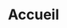 ---
title: "Accueil"
type: "homepage"

hero:
  title: "Conseil & Modélisation financière pour levées de fonds et M&A"
  subtitle: "Nous conseillons et outillons les dirigeants pour leurs opérations de financement et de croissance externe"
  cta_text: "Contactez-nous"
  cta_link: "#contact"

introduction:
  title: "Traduire votre excellence en opportunité financière"
  content: "Vous dirigez une entreprise établie.


Vous maîtrisez votre marché et votre métier.


Vos projets sont ambitieux, votre vision claire.


**Votre excellence métier n'est pas automatiquement perçue et valorisée par les investisseurs/décideurs.**


Ces interlocuteurs analysent selon leurs propres critères et processus.


Ils recherchent une formalisation de vos connaissances, une objectivation de vos forces, une quantification de votre potentiel de création de valeur.


**Notre métier est de traduire votre excellence en opportunité financière.**


Face à la sélectivité actuelle du marché, cette approche vous permet de vous démarquer et de **maximiser vos chances de succès**."
  conclusion: ""
  highlight_blocks:
    - text: "Votre excellence métier n'est pas automatiquement perçue et valorisée par les investisseurs/décideurs."
    - text: "Notre métier est de traduire votre excellence en opportunité financière."

three_levers:
  title: "Nous activons trois leviers"
  items:
    - number: "1"
      title: "Intégrer les codes investisseurs/décideurs"
      description: "Anticiper leur logique d'analyse et leurs processus pour structurer votre préparation."
    - number: "2"
      title: "Documenter votre vision stratégique"
      description: "Structurer analyse de marché, positionnement concurrentiel et planification dans un récit cohérent."
    - number: "3"
      title: "Modéliser votre stratégie"
      description: "Construire un Business Plan dynamique qui illustre et étaye votre stratégie auprès des investisseurs/décideurs."

results:
  title: "Ce que permettent nos interventions"
  items:
    - title: "Sécuriser vos opérations"
      description: "Obtenir de meilleures conditions de transaction et maîtriser les risques d'exécution"
      visual: "visuel2.png"
    - title: "Accélérer vos processus levées/M&A"
      description: "Fluidifier les échanges, optimiser le calendrier d'exécution"
      visual: "visuel3.png"
    - title: "Développer vos capacités de pilotage"
      description: "Créer vos outils de modélisation financière et de communication stratégique"
      visual: "visuel4.png"
    - title: "Garantir votre sérénité"
      description: "Dans vos prises de décision et échanges investisseurs/décideurs"
      visual: "visuel5.png"

method:
  title: "Ce qui nous différencie"
  pillars:
    - title: "Pluridisciplinarité"
      description: "Nous combinons trois métiers habituellement séparés :

• Conseil stratégique
• Modélisation financière  
• Accompagnement transactionnel

Cette intégration produit une cohérence que les interventions séparées ne peuvent atteindre."
      visual: "visuel6.png"
    - title: "Modélisation stratégique"
      description: "Nous utilisons la modélisation comme outil de définition stratégique et de communication.

Nos modèles dynamiques structurent votre réflexion et deviennent vos supports de conviction auprès des investisseurs professionnels."
      visual: "visuel7.png"
    - title: "Expérience engagée"
      description: "Nous mobilisons exclusivement des profils seniors, habitués aux enjeux de direction générale.

Ces experts réalisent personnellement les missions - sans délégation - et demeurent impliqués tout au long de la mission."
      visual: "visuel8.png"
    - title: "Durabilité"
      description: "Nous construisons pour le deal ET pour l'après-deal.

Nous accordons une place essentielle à l'intégration des acquisitions et vous aidons à l'anticiper.

Nous vous transmettons des outils ouverts et à votre marque (modèles et supports) qui garantissent votre autonomie opérationnelle."
      visual: "visuel12.png"

clients:
  title: "Nos services"
  content: "Vous êtes **dirigeants d'entreprise** (CEO ou CFO-dirigeant) établie de 5 à 250m€ de Chiffre d'Affaires.


Vous portez un **projet structurant** qui dépasse la gestion courante et requiert la conviction d'**investisseurs professionnels** ou d'un **organe de décision**.


Vous construisez dans une **logique de pérennité** et souhaitez que la préparation de cette opération renforce vos capacités de planification stratégique au-delà du projet immédiat.


Nous vous accompagnons dans **trois contextes** spécifiques avec une offre de <span style='display: inline-block; background: white; color: #0000FF; border: 1px solid #0000FF; padding: 0.3rem 0.6rem; border-radius: 12px; font-size: 0.85rem; font-weight: 600; white-space: nowrap;'>services</span> **dédiés** :"
  projects:
    - title: "Opérations haut de bilan"
      description: "Levée de fonds, ouverture du capital, MBO"
      visual: "visuel9.png"
      services: ["Conseil", "Pack Investisseur", "Business Plan", "Pilotage"]
    - title: "Croissance externe"
      description: "Acquisition, Stratégie de Build-up, Joint Ventures"
      visual: "visuel10.png"
      services: ["Direction M&A externalisée", "Conseil", "Pack Comité", "Business Plan"]
    - title: "Transformation"
      description: "Investissement structurant, nouvelle stratégie, prise de poste en MBI"
      visual: "visuel11.png"
      services: ["Conseil", "Pack Comité", "Business Plan"]
  mindset: "Vous construisez dans une logique de pérennité et souhaitez développer vos capacités de pilotage stratégique et financier."
  vision: "Vous cherchez à concilier enjeux immédiats et vision long terme, rentabilité et durabilité."

team:
  title: "Notre équipe"
  origin:
    title: "Origine"
    description: "Sterna Conseil est née de l'expérience de Benoît Grillaud en conseil M&A, Private Equity et direction Stratégie de PME. Plus de 100 dossiers d'investissement et modèles financiers analysés et construits des deux côtés de la table."
  collective:
    title: "Expertise collective"
    description: "Selon les missions, nous mobilisons des spécialistes confirmés : anciens dirigeants, ex-investisseurs, experts sectoriels et spécialistes M&A. Cette approche nous permet d'adapter précisément l'équipe à vos enjeux spécifiques."

contact:
  title: "Contact"
  message: "Pour un premier échange sur votre projet :"
---